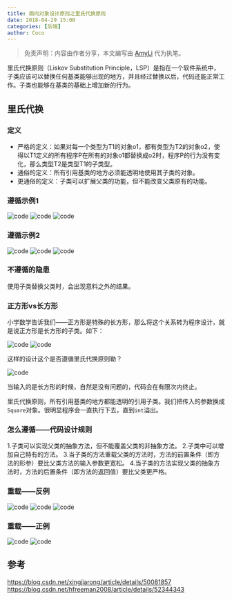 ```yaml
---
title: 面向对象设计原则之里氏代换原则
date: 2018-04-29 15:00
categories: [后端]
author: Coco
---
```


> 免责声明：内容由作者分享，本文编写由 [AmyLi](/author/AmyLi) 代为执笔。

里氏代换原则（Liskov Substitution Principle，LSP）是指在一个软件系统中，子类应该可以替换任何基类能够出现的地方，并且经过替换以后，代码还能正常工作。子类也能够在基类的基础上增加新的行为。

<!--more-->

## 里氏代换

### 定义

* 严格的定义：如果对每一个类型为T1的对象o1，都有类型为T2的对象o2，使得以T1定义的所有程序P在所有的对象o1都替换成o2时，程序P的行为没有变化，那么类型T2是类型T1的子类型。
* 通俗的定义：所有引用基类的地方必须能透明地使用其子类的对象。
* 更通俗的定义：子类可以扩展父类的功能，但不能改变父类原有的功能。

### 遵循示例1
![code](/images/2018-04-29-LSP/1.png)
![code](/images/2018-04-29-LSP/2.png)
![code](/images/2018-04-29-LSP/3.png)

### 遵循示例2
![code](/images/2018-04-29-LSP/4.png)
![code](/images/2018-04-29-LSP/5.png)
![code](/images/2018-04-29-LSP/6.png)

### 不遵循的隐患
使用子类替换父类时，会出现意料之外的结果。

### 正方形vs长方形
小学数学告诉我们——正方形是特殊的长方形，那么将这个关系转为程序设计，就是说正方形是长方形的子类。如下：

![code](/images/2018-04-29-LSP/7.png)
![code](/images/2018-04-29-LSP/8.png)

这样的设计这个是否遵循里氏代换原则勒？

![code](/images/2018-04-29-LSP/9.png)

当输入的是长方形的时候，自然是没有问题的，代码会在有限次内终止。

里氏代换原则，所有引用基类的地方都能透明的引用子类。我们把传入的参数换成`Square`对象。很明显程序会一直执行下去，直到`int`溢出。

### 怎么遵循——代码设计规则
1.子类可以实现父类的抽象方法，但不能覆盖父类的非抽象方法。
2.子类中可以增加自己特有的方法。
3.当子类的方法重载父类的方法时，方法的前置条件（即方法的形参）要比父类方法的输入参数更宽松。
4.当子类的方法实现父类的抽象方法时，方法的后置条件（即方法的返回值）要比父类更严格。

### 重载——反例
![code](/images/2018-04-29-LSP/10.png) 
![code](/images/2018-04-29-LSP/11.png)
![code](/images/2018-04-29-LSP/12.png)

### 重载——正例
![code](/images/2018-04-29-LSP/13.png)
![code](/images/2018-04-29-LSP/14.png)

## 参考
https://blog.csdn.net/xingjiarong/article/details/50081857
https://blog.csdn.net/hfreeman2008/article/details/52344343